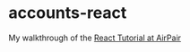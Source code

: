 # accounts-react

My walkthrough of the [React Tutorial at AirPair](https://www.airpair.com/reactjs/posts/reactjs-a-guide-for-rails-developers)


